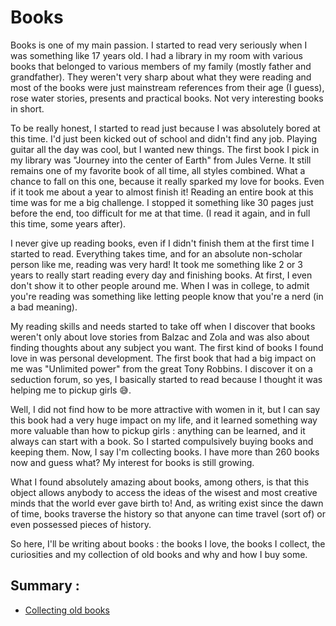 # Books

Books is one of my main passion. I started to read very seriously when I was something like 17 years old. I had a library in my room with various books that belonged to various members of my family \(mostly father and grandfather\). They weren't very sharp about what they were reading and most of the books were just mainstream references from their age \(I guess\), rose water stories, presents and practical books. Not very interesting books in short.

To be really honest, I started to read just because I was absolutely bored at this time. I'd just been kicked out of school and didn't find any job. Playing guitar all the day was cool, but I wanted new things. The first book I pick in my library was "Journey into the center of Earth" from Jules Verne. It still remains one of my favorite book of all time, all styles combined. What a chance to fall on this one, because it really sparked my love for books. Even if it took me about a year to almost finish it! Reading an entire book at this time was for me a big challenge. I stopped it something like 30 pages just before the end, too difficult for me at that time. \(I read it again, and in full this time, some years after\).

I never give up reading books, even if I didn't finish them at the first time I started to read. Everything takes time, and for an absolute non-scholar person like me, reading was very hard! It took me something like 2 or 3 years to really start reading every day and finishing books. At first, I even don't show it to other people around me. When I was in college, to admit you're reading was something like letting people know that you're a nerd \(in a bad meaning\).

My reading skills and needs started to take off when I discover that books weren't only about love stories from Balzac and Zola and was also about finding thoughts about any subject you want. The first kind of books I found love in was personal development. The first book that had a big impact on me was "Unlimited power" from the great Tony Robbins. I discover it on a seduction forum, so yes, I basically started to read because I thought it was helping me to pickup girls 😅.

Well, I did not find how to be more attractive with women in it, but I can say this book had a very huge impact on my life, and it learned something way more valuable than how to pickup girls : anything can be learned, and it always can start with a book. So I started compulsively buying books and keeping them. Now, I say I'm collecting books. I have more than 260 books now and guess what? My interest for books is still growing.

What I found absolutely amazing about books, among others, is that this object allows anybody to access the ideas of the wisest and most creative minds that the world ever gave birth to! And, as writing exist since the dawn of time, books traverse the history so that anyone can time travel \(sort of\) or even possessed pieces of history.

So here, I'll be writing about books : the books I love, the books I collect, the curiosities and my collection of old books and why and how I buy some.

## Summary :

* [Collecting old books](collecting_old_books.md)

